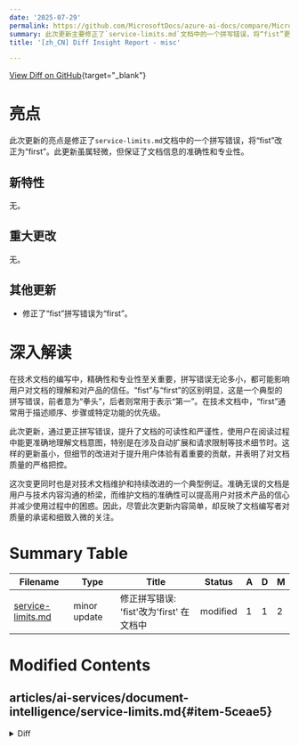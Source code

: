 ```yaml
---
date: '2025-07-29'
permalink: https://github.com/MicrosoftDocs/azure-ai-docs/compare/MicrosoftDocs:c91b816...MicrosoftDocs:e0fd9e5
summary: 此次更新主要修正了`service-limits.md`文档中的一个拼写错误，将“fist”更正为“first”。虽然这项更新较小，但它提升了文档的准确性和专业性。更新中没有新增特性或重大更改，但通过这一简单的更正，提高了用户对文档意图的理解，尤其在涉及技术细节时。总的来说，此次修改体现了对文档质量的严格把控和持续改进的承诺。
title: '[zh_CN] Diff Insight Report - misc'

---
```


[View Diff on GitHub](https://github.com/MicrosoftDocs/azure-ai-docs/compare/MicrosoftDocs:c91b816...MicrosoftDocs:e0fd9e5){target="_blank"}

# 亮点
此次更新的亮点是修正了`service-limits.md`文档中的一个拼写错误，将“fist”改正为“first”。此更新虽属轻微，但保证了文档信息的准确性和专业性。

## 新特性
无。

## 重大更改
无。

## 其他更新
- 修正了“fist”拼写错误为“first”。

# 深入解读
在技术文档的编写中，精确性和专业性至关重要，拼写错误无论多小，都可能影响用户对文档的理解和对产品的信任。“fist”与“first”的区别明显，这是一个典型的拼写错误，前者意为“拳头”，后者则常用于表示“第一”。在技术文档中，“first”通常用于描述顺序、步骤或特定功能的优先级。

此次更新，通过更正拼写错误，提升了文档的可读性和严谨性，使用户在阅读过程中能更准确地理解文档意图，特别是在涉及自动扩展和请求限制等技术细节时。这样的更新虽小，但细节的改进对于提升用户体验有着重要的贡献，并表明了对文档质量的严格把控。

这次变更同时也是对技术文档维护和持续改进的一个典型例证。准确无误的文档是用户与技术内容沟通的桥梁，而维护文档的准确性可以提高用户对技术产品的信心并减少使用过程中的困惑。因此，尽管此次更新内容简单，却反映了文档编写者对质量的承诺和细致入微的关注。

# Summary Table
|  Filename  | Type |    Title    | Status | A  | D  | M  |
|------------|------|-------------|--------|----|----|----|
| [service-limits.md](#item-5ceae5) | minor update | 修正拼写错误: 'fist'改为'first' 在文档中 | modified | 1 | 1 | 2 | 


# Modified Contents
## articles/ai-services/document-intelligence/service-limits.md{#item-5ceae5}

<details>
<summary>Diff</summary>
````diff
@@ -285,7 +285,7 @@ The next sections describe specific cases of adjusting quotas.
 
 By default the number of transactions per second is limited to 15 transactions per second for a Document Intelligence resource. For the Standard pricing tier, this amount can be increased. Before submitting the request, ensure you're familiar with the material in [this section](#detailed-description-quota-adjustment-and-best-practices) and aware of these [best practices](#example-of-a-workload-pattern-best-practice).
 
-The fist step would be to enable auto scaling. Follow this document to enable auto scaling on your resource * [enable auto scaling](../../ai-services/autoscale.md). With auto scaling enabled your resource can continue to accept requests over the TPS limits configured if there's capacity on the service. It can still result in request throttled. 
+The first step would be to enable auto scaling. Follow this document to enable auto scaling on your resource * [enable auto scaling](../../ai-services/autoscale.md). With auto scaling enabled your resource can continue to accept requests over the TPS limits configured if there's capacity on the service. It can still result in request throttled. 
 
 Increasing the Concurrent Request limit does **not** directly affect your costs. Document Intelligence service uses "Pay only for what you use" model. The limit defines how high the Service can scale before it starts throttle your requests.
 
````
</details>

### Summary

```json
{
    "modification_type": "minor update",
    "modification_title": "修正拼写错误: 'fist'改为'first' 在文档中"
}
```

### Explanation
在此代码差异中，对文档`service-limits.md`进行了轻微更新，主要修正了一个拼写错误。原文中的“fist”被更正为“first”，以确保内容的准确性和专业性。尽管此更改仅涵盖了一处文字的修改，但它提升了文档的整体质量，确保读者能够获得准确的信息。更新的相关部分还提到了有关自动扩展和请求限制的信息，并指向支持文档以帮助用户更好地理解这一过程。


